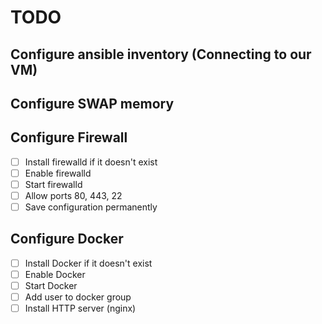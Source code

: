 # TODO

## Configure ansible inventory (Connecting to our VM)

## Configure SWAP memory

## Configure Firewall

- [ ] Install firewalld if it doesn't exist
- [ ] Enable firewalld
- [ ] Start firewalld
- [ ] Allow ports 80, 443, 22
- [ ] Save configuration permanently

## Configure Docker

- [ ] Install Docker if it doesn't exist
- [ ] Enable Docker
- [ ] Start Docker
- [ ] Add user to docker group
- [ ] Install HTTP server (nginx)
